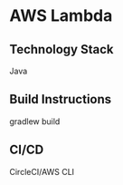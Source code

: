 # AWS Lambda  

## Technology Stack  
Java  

## Build Instructions  
gradlew build  

## CI/CD  
CircleCI/AWS CLI


